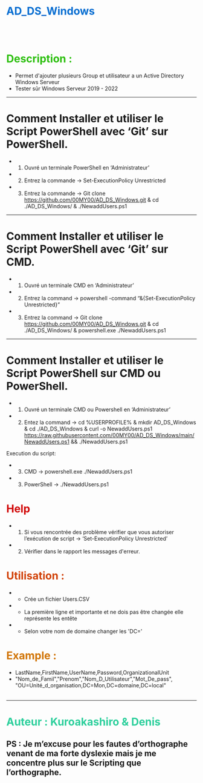 # <span style="color: #046ed1">AD_DS_Windows </span>
<br> </br>

# <span style="color: #2dbf0f">Description : </span>
* Permet d'ajouter plusieurs Group et utilisateur a un Active Directory Windows Serveur 
* Tester sûr Windows Serveur 2019 - 2022 
----
# Comment Installer et utiliser le Script PowerShell avec ‘Git’ sur PowerShell.
* 1)	Ouvré un terminale PowerShell en ‘Administrateur’
* 2)	Entrez la commande -> Set-ExecutionPolicy Unrestricted
* 3)	Entrez la commande -> Git clone  https://github.com/00MY00/AD_DS_Windows.git & cd ./AD_DS_Windows/ & ./NewaddUsers.ps1
----
# Comment Installer et utiliser le Script PowerShell avec ‘Git’ sur CMD.
* 1)	Ouvré un terminale CMD en ‘Administrateur’
* 2)	Entrez la command -> powershell -command “&{Set-ExecutionPolicy Unrestricted}”
* 3)	Entrez la command -> Git clone  https://github.com/00MY00/AD_DS_Windows.git & cd ./AD_DS_Windows/ & powershell.exe ./NewaddUsers.ps1
----
# Comment Installer et utiliser le Script PowerShell sur CMD ou PowerShell.
* 1)	Ouvré un terminale CMD ou Powershell en ‘Administrateur’
* 2)	Entez la command -> cd %USERPROFILE% & mkdir AD_DS_Windows & cd ./AD_DS_Windows & curl -o NewaddUsers.ps1 https://raw.githubusercontent.com/00MY00/AD_DS_Windows/main/NewaddUsers.ps1 && ./NewaddUsers.ps1

Execution du script:
* 3)	CMD 		-> powershell.exe ./NewaddUsers.ps1
* 3)	PowerShell 	-> ./NewaddUsers.ps1

# <span style="color: #d10404">Help </span>
* 1)  Si vous rencontrée des problème vérifier que vous autoriser l’exécution de script -> ‘Set-ExecutionPolicy Unrestricted’
* 2)  Vérifier dans le rapport les messages d'erreur.


# <span style="color: #d14204">Utilisation : </span>
* - Crée un fichier Users.CSV 
* - La première ligne et importante et ne dois pas être changée elle représente les entête 
* - Selon votre nom de domaine changer les 'DC='

# <span style="color: #d17504">Example : </span>
* LastName,FirstName,UserName,Password,OrganizationalUnit
* "Nom_de_Famil","Prenom","Nom_D_Utilisateur","Mot_De_pass", "OU=Unité_d_organisation,DC=Mon,DC=domaine,DC=local"
<br> </br>

----
# <span style="color: #2dcf9c">Auteur : Kuroakashiro & Denis </span>


PS : Je m’excuse pour les fautes d’orthographe venant de ma forte dyslexie mais je me concentre plus sur le Scripting que l’orthographe.
----
